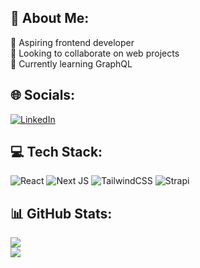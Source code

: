 ## 💫 About Me:
🔭 Aspiring frontend developer<br>🤝 Looking to collaborate on web projects<br>🌱 Currently learning GraphQL


## 🌐 Socials:
[![LinkedIn](https://img.shields.io/badge/LinkedIn-%230077B5.svg?logo=linkedin&logoColor=white)](https://linkedin.com/in/https://www.linkedin.com/in/steven-steven-141ba3192) 

## 💻 Tech Stack:
![React](https://img.shields.io/badge/react-%2320232a.svg?style=for-the-badge&logo=react&logoColor=%2361DAFB) ![Next JS](https://img.shields.io/badge/Next-black?style=for-the-badge&logo=next.js&logoColor=white) ![TailwindCSS](https://img.shields.io/badge/tailwindcss-%2338B2AC.svg?style=for-the-badge&logo=tailwind-css&logoColor=white) ![Strapi](https://img.shields.io/badge/strapi-%232E7EEA.svg?style=for-the-badge&logo=strapi&logoColor=white)
## 📊 GitHub Stats:
![](https://github-readme-streak-stats.herokuapp.com/?user=steven2801&theme=graywhite&hide_border=false)<br/>
![](https://github-readme-stats.vercel.app/api/top-langs/?username=steven2801&theme=graywhite&hide_border=false&include_all_commits=true&count_private=true&layout=compact)
